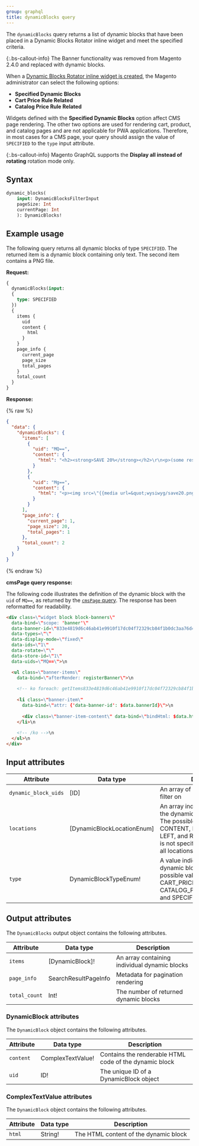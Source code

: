 ```yaml
---
group: graphql
title: dynamicBlocks query
---
```


The `dynamicBlocks` query returns a list of dynamic blocks that have been placed in a Dynamic Blocks Rotator inline widget and meet the specified criteria.

{:.bs-callout-info}
The Banner functionality was removed from Magento 2.4.0 and replaced with dynamic blocks.

When a [Dynamic Blocks Rotator inline widget is created](https://docs.magento.com/user-guide/cms/dynamic-blocks-rotate.html), the Magento administrator can select the following options:

*  **Specified Dynamic Blocks**
*  **Cart Price Rule Related**
*  **Catalog Price Rule Related**

Widgets defined with the **Specified Dynamic Blocks** option affect CMS page rendering. The other two options are used for rendering cart, product, and catalog pages and are not applicable for PWA applications. Therefore, in most cases for a CMS page, your query should assign the value of `SPECIFIED` to the `type` input attribute.

{:.bs-callout-info}
Magento GraphQL supports the **Display all instead of rotating** rotation mode only.

## Syntax

```graphql
dynamic_blocks(
    input: DynamicBlocksFilterInput
    pageSize: Int
    currentPage: Int
    ): DynamicBlocks!
```

## Example usage

The following query returns all dynamic blocks of type `SPECIFIED`. The returned item is a dynamic block containing only text. The second item contains a PNG file.

**Request:**

```graphql
{
  dynamicBlocks(input: 
  {
    type: SPECIFIED
  })
  {
    items {
      uid
      content {
        html
      }
    }
    page_info {
      current_page
      page_size
      total_pages
    }
    total_count
  }
}
```

**Response:**

{% raw %}
```json
{
  "data": {
    "dynamicBlocks": {
      "items": [
        {
          "uid": "MQ==",
          "content": {
            "html": "<h2><strong>SAVE 20%</strong></h2>\r\n<p>(some restrictions apply)</p>\r\n<p>&nbsp;</p>"
          }
        },
        {
          "uid": "Mg==",
          "content": {
            "html": "<p><img src=\"{{media url=&quot;wysiwyg/save20.png&quot;}}\" alt=\"save 20% red\"></p>"
          }
        }
      ],
      "page_info": {
        "current_page": 1,
        "page_size": 20,
        "total_pages": 1
      },
      "total_count": 2
    }
  }
}
```
{% endraw %}

**cmsPage query response:**

The following code illustrates the definition of the dynamic block with the `uid` of `MQ==`, as returned by the [`cmsPage` query]({{page.baseurl}}/graphql/queries/cms-page.html). The response has been reformatted for readability.

```html
<div class=\"widget block block-banners\"
  data-bind=\"scope: 'banner'\"
  data-banner-id=\"833e4819d6c46ab41e9910f17dc04f72329cb84f1b0dc3aa76d43bcb11d605a6\"
  data-types=\"\"
  data-display-mode=\"fixed\"
  data-ids=\"1\"
  data-rotate=\"\"
  data-store-id=\"1\"
  data-uids=\"MQ==\">\n

  <ul class=\"banner-items\"
    data-bind=\"afterRender: registerBanner\">\n
    
    <!-- ko foreach: getItems833e4819d6c46ab41e9910f17dc04f72329cb84f1b0dc3aa76d43bcb11d605a6() -->\n   
    
    <li class=\"banner-item\" 
      data-bind=\"attr: {'data-banner-id': $data.bannerId}\">\n
      
      <div class=\"banner-item-content\" data-bind=\"bindHtml: $data.html\"></div>\n 
    </li>\n
    
    <!-- /ko -->\n
  </ul>\n
</div>
```

## Input attributes

Attribute | Data type | Description
--- | --- | ---
`dynamic_block_uids` | [ID] | An array of dynamic block UIDs to filter on
`locations` | [DynamicBlockLocationEnum] | An array indicating the locations the dynamic block can be placed. The possible values are CONTENT, HEADER, FOOTER, LEFT, and RIGHT. If this attribute is not specified, the query returns all locations
`type` | DynamicBlockTypeEnum! | A value indicating the type of dynamic block to filter on. The possible values are CART_PRICE_RULE_RELATED, CATALOG_PRICE_RULE_RELATED, and SPECIFIED

## Output attributes

The `DynamicBlocks` output object contains the following attributes.

Attribute | Data type | Description
--- | --- | ---
`items` | [DynamicBlock]! | An array containing individual dynamic blocks
`page_info` | SearchResultPageInfo | Metadata for pagination rendering
`total_count` | Int! | The number of returned dynamic blocks

### DynamicBlock attributes

The `DynamicBlock` object contains the following attributes.

Attribute | Data type | Description
--- | --- | ---
`content` | ComplexTextValue! | Contains the renderable HTML code of the dynamic block
`uid` | ID! | The unique ID of a DynamicBlock object

### ComplexTextValue attributes

The `DynamicBlock` object contains the following attributes.

Attribute | Data type | Description
--- | --- | ---
`html` | String! | The HTML content of the dynamic block
